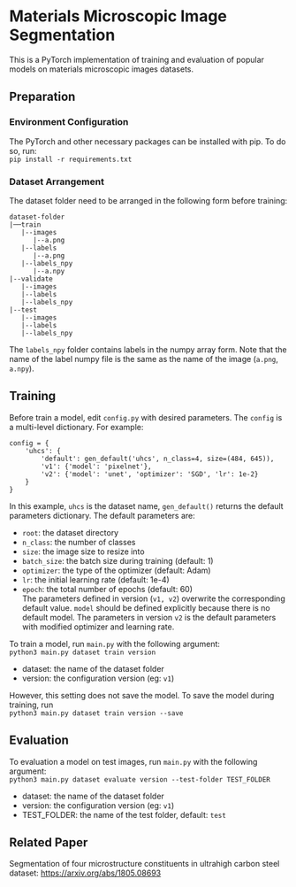 # Materials Microscopic Image Segmentation
This is a PyTorch implementation of training and evaluation of popular models on  materials microscopic images datasets.
## Preparation
### Environment Configuration
The PyTorch and other necessary packages can be installed with pip. To do so, run:  
`pip install -r requirements.txt`
### Dataset Arrangement
The dataset folder need to be arranged in the following form before training:
```
dataset-folder
|──train
   |--images
      |--a.png
   |--labels
      |--a.png
   |--labels_npy
      |--a.npy
|--validate
   |--images
   |--labels
   |--labels_npy
|--test
   |--images
   |--labels
   |--labels_npy
```
The `labels_npy` folder contains labels in the numpy array form. Note that the
name of the label numpy file is the same as the name of the image (`a.png`, `a.npy`). 

## Training
Before train a model, edit `config.py` with desired parameters.
The `config` is a multi-level dictionary. For example:
```
config = {
    'uhcs': {
        'default': gen_default('uhcs', n_class=4, size=(484, 645)),
        'v1': {'model': 'pixelnet'},
        'v2': {'model': 'unet', 'optimizer': 'SGD', 'lr': 1e-2}
    }
}
```
In this example, `uhcs` is the dataset name, `gen_default()` returns the
default parameters dictionary. 
The default parameters are:
- `root`: the dataset directory
- `n_class`: the number of classes
- `size`: the image size to resize into
- `batch_size`: the batch size during training (default: 1)
- `optimizer`: the type of the optimizer (default: Adam)
- `lr`: the initial learning rate (default: 1e-4)
- `epoch`: the total number of epochs (default: 60)  
The parameters defined in version (`v1, v2`) overwrite the corresponding
default value. `model` should be defined explicitly because there is no default model.
The parameters in version `v2` is the default parameters with modified optimizer
and learning rate.

To train a model, run `main.py` with the following argument:  
`python3 main.py dataset train version`
- dataset: the name of the dataset folder 
- version: the configuration version (eg: `v1`)

However, this setting does not save the model. To save the model during training,
run  
`python3 main.py dataset train version --save`
## Evaluation
To evaluation a model on test images, run `main.py` with the following argument:  
`python3 main.py dataset evaluate version --test-folder TEST_FOLDER`
- dataset: the name of the dataset folder 
- version: the configuration version (eg: `v1`)
- TEST_FOLDER: the name of the test folder, default: `test`
## Related Paper
Segmentation of four microstructure constituents in ultrahigh carbon
steel dataset: https://arxiv.org/abs/1805.08693
